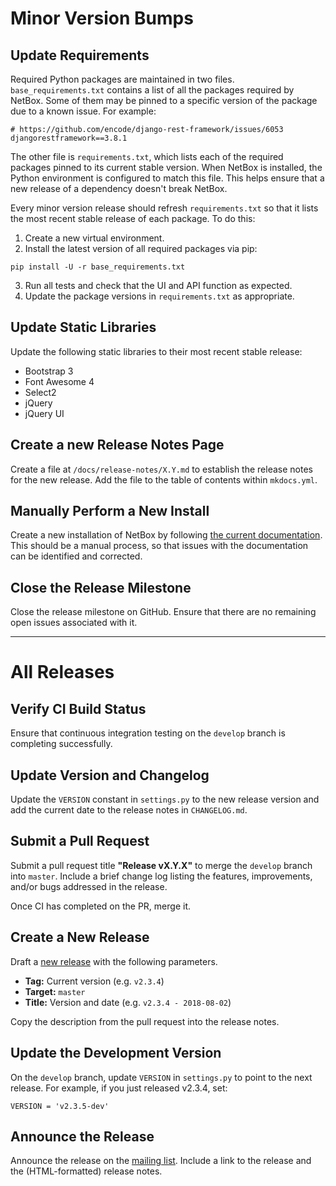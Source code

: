 # Minor Version Bumps

## Update Requirements

Required Python packages are maintained in two files. `base_requirements.txt` contains a list of all the packages required by NetBox. Some of them may be pinned to a specific version of the package due to a known issue. For example:

```
# https://github.com/encode/django-rest-framework/issues/6053
djangorestframework==3.8.1
```

The other file is `requirements.txt`, which lists each of the required packages pinned to its current stable version. When NetBox is installed, the Python environment is configured to match this file. This helps ensure that a new release of a dependency doesn't break NetBox.

Every minor version release should refresh `requirements.txt` so that it lists the most recent stable release of each package. To do this:

1. Create a new virtual environment.
2. Install the latest version of all required packages via pip:

```
pip install -U -r base_requirements.txt
```

3. Run all tests and check that the UI and API function as expected.
4. Update the package versions in `requirements.txt` as appropriate.

## Update Static Libraries

Update the following static libraries to their most recent stable release:

* Bootstrap 3
* Font Awesome 4
* Select2
* jQuery
* jQuery UI

## Create a new Release Notes Page

Create a file at `/docs/release-notes/X.Y.md` to establish the release notes for the new release. Add the file to the table of contents within `mkdocs.yml`.

## Manually Perform a New Install

Create a new installation of NetBox by following [the current documentation](http://netbox.readthedocs.io/en/latest/). This should be a manual process, so that issues with the documentation can be identified and corrected.

## Close the Release Milestone

Close the release milestone on GitHub. Ensure that there are no remaining open issues associated with it.

---

# All Releases

## Verify CI Build Status

Ensure that continuous integration testing on the `develop` branch is completing successfully.

## Update Version and Changelog

Update the `VERSION` constant in `settings.py` to the new release version and add the current date to the release notes in `CHANGELOG.md`.

## Submit a Pull Request

Submit a pull request title **"Release vX.Y.X"** to merge the `develop` branch into `master`. Include a brief change log listing the features, improvements, and/or bugs addressed in the release.

Once CI has completed on the PR, merge it.

## Create a New Release

Draft a [new release](https://github.com/netbox-community/netbox/releases/new) with the following parameters.

* **Tag:** Current version (e.g. `v2.3.4`)
* **Target:** `master`
* **Title:** Version and date (e.g. `v2.3.4 - 2018-08-02`)

Copy the description from the pull request into the release notes.

## Update the Development Version

On the `develop` branch, update `VERSION` in `settings.py` to point to the next release. For example, if you just released v2.3.4, set:

```
VERSION = 'v2.3.5-dev'
```

## Announce the Release

Announce the release on the [mailing list](https://groups.google.com/forum/#!forum/netbox-discuss). Include a link to the release and the (HTML-formatted) release notes.
